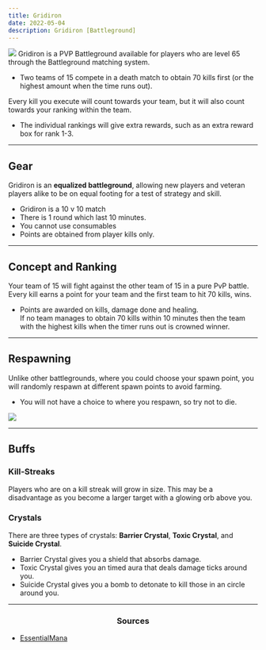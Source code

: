 ```yaml
---
title: Gridiron
date: 2022-05-04        
description: Gridiron [Battleground]
---
```

![](https://i.imgur.com/XYEgWHZ.png)
Gridiron is a PVP Battleground available for players who are level 65 through the Battleground matching system.
* Two teams of 15 compete in a death match to obtain 70 kills first (or the highest amount when the time runs out).

Every kill you execute will count towards your team, but it will also count towards your ranking within the team. <br>
- The individual rankings will give extra rewards, such as an extra reward box for rank 1-3.

<hr/>

## Gear
Gridiron is an **equalized battleground**, allowing new players and veteran players alike to be on equal footing for a test of strategy and skill.

- Gridiron is a 10 v 10 match
- There is 1 round which last 10 minutes.
- You cannot use consumables
- Points are obtained from player kills only.


<hr/>

## Concept and Ranking
Your team of 15 will fight against the other team of 15 in a pure PvP battle. Every kill earns a point for your team and the first team to hit 70 kills, wins. <br>
- Points are awarded on kills, damage done and healing.<br>
If no team manages to obtain 70 kills within 10 minutes then the team with the highest kills when the timer runs out is crowned winner.

<hr/>

## Respawning
Unlike other battlegrounds, where you could choose your spawn point, you will randomly respawn at different spawn points to avoid farming. 
* You will not have a choice to where you respawn, so try not to die.

![](https://i.imgur.com/9eZspFe.png)

<hr/>


## Buffs
### Kill-Streaks
Players who are on a kill streak will grow in size. This may be a disadvantage as you become a larger target with a glowing orb above you.

### Crystals
There are three types of crystals: **Barrier Crystal**, **Toxic Crystal**, and **Suicide Crystal**.
- Barrier Crystal gives you a shield that absorbs damage.
- Toxic Crystal gives you an timed aura that deals damage ticks around you.
- Suicide Crystal gives you a bomb to detonate to kill those in an circle around you.

<hr/>

<center><h3>Sources</h3></center>

* [EssentialMana](https://www.essentialmana.com/gridiron)






